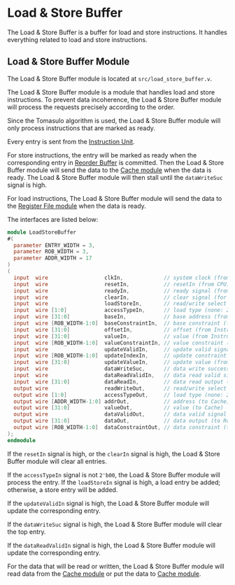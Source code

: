 # Load & Store Buffer

The Load & Store Buffer is a buffer for load and store instructions. It
handles everything related to load and store instructions.

## Load & Store Buffer Module

The Load & Store Buffer module is located at `src/load_store_buffer.v`.

The Load & Store Buffer module is a module that handles load and store
instructions. To prevent data incoherence, the Load & Store Buffer module
will process the requests precisely according to the order.

Since the Tomasulo algorithm is used, the Load & Store Buffer module will
only process instructions that are marked as ready.

Every entry is sent from the [Instruction Unit](instruction_unit.md).

For store instructions, the entry will be marked as ready when the
corresponding entry in [Reorder Buffer](reorder_buffer.md) is committed.
Then the Load & Store Buffer module will send the data to the
[Cache module](cache.md) when the data is ready. The Load & Store Buffer
module will then stall until the `dataWriteSuc` signal is high.

For load instructions, The Load & Store Buffer module will send the data
to the [Register File module](register_file.md) when the data is ready.

The interfaces are listed below:
```verilog
module LoadStoreBuffer
#(
  parameter ENTRY_WIDTH = 3,
  parameter ROB_WIDTH = 3,
  parameter ADDR_WIDTH = 17
)
(
  input  wire                  clkIn,             // system clock (from CPU)
  input  wire                  resetIn,           // resetIn (from CPU)
  input  wire                  readyIn,           // ready signal (from CPU)  
  input  wire                  clearIn,           // clear signal (for wrong branch prediction)
  input  wire                  loadStoreIn,       // read/write select (load: 1, store: 0)
  input  wire [1:0]            accessTypeIn,      // load type (none: 2'b00, byte: 2'b01, half word: 2'b10, word: 2'b11)
  input  wire [31:0]           baseIn,            // base address (from Instruction Unit)
  input  wire [ROB_WIDTH-1:0]  baseConstraintIn,  // base constraint (from Instruction Unit)
  input  wire [31:0]           offsetIn,          // offset (from Instruction Unit)
  input  wire [31:0]           valueIn,           // value (from Instruction Unit)
  input  wire [ROB_WIDTH-1:0]  valueConstraintIn, // value constraint (from Instruction Unit)
  input  wire                  updateValidIn,     // update valid signal (from Reorder Buffer)
  input  wire [ROB_WIDTH-1:0]  updateIndexIn,     // update constraint (from Reorder Buffer)
  input  wire [31:0]           updateValueIn,     // update value (from Reorder Buffer)
  input  wire                  dataWriteSuc,      // data write success signal (from Cache)
  input  wire                  dataReadValidIn,   // data read valid signal (from Cache)
  input  wire [31:0]           dataReadIn,        // data read output (from Cache)
  output wire                  readWriteOut,      // read/write select (read: 1, write: 0)
  output wire [1:0]            accessTypeOut,     // load type (none: 2'b00, byte: 2'b01, half word: 2'b10, word: 2'b11)
  output wire [ADDR_WIDTH-1:0] addrOut,           // address (to Cache)
  output wire [31:0]           valueOut,          // value (to Cache)
  output wire                  dataValidOut,      // data valid signal (to RoB)
  output wire [31:0]           dataOut,           // data output (to RoB)
  output wire [ROB_WIDTH-1:0]  dataConstraintOut, // data constraint (to RoB)
);
endmodule
```

If the `resetIn` signal is high, or the `clearIn` signal is high, the
Load & Store Buffer module will clear all entries.

If the `accessTypeIn` signal is not `2'b00`, the Load & Store Buffer module
will process the entry. If the `loadStoreIn` signal is high, a load entry
be added; otherwise, a store entry will be added.

If the `updateValidIn` signal is high, the Load & Store Buffer module will
update the corresponding entry.

If the `dataWriteSuc` signal is high, the Load & Store Buffer module will
clear the top entry.

If the `dataReadValidIn` signal is high, the Load & Store Buffer module
will update the corresponding entry.

For the data that will be read or written, the Load & Store Buffer module
will read data from the [Cache module](cache.md) or put the data to
[Cache module](cache.md).

